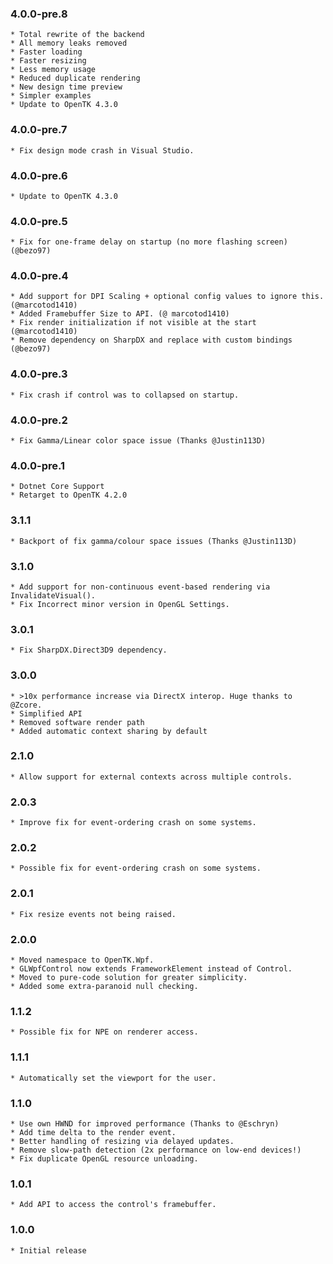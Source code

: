 ### 4.0.0-pre.8
    * Total rewrite of the backend
    * All memory leaks removed
    * Faster loading
    * Faster resizing
    * Less memory usage
    * Reduced duplicate rendering
    * New design time preview
    * Simpler examples
    * Update to OpenTK 4.3.0

### 4.0.0-pre.7
    * Fix design mode crash in Visual Studio.

### 4.0.0-pre.6
    * Update to OpenTK 4.3.0

### 4.0.0-pre.5
    * Fix for one-frame delay on startup (no more flashing screen) (@bezo97)

### 4.0.0-pre.4
    * Add support for DPI Scaling + optional config values to ignore this. (@marcotod1410)
    * Added Framebuffer Size to API. (@ marcotod1410)
    * Fix render initialization if not visible at the start (@marcotod1410)
    * Remove dependency on SharpDX and replace with custom bindings (@bezo97)

### 4.0.0-pre.3
    * Fix crash if control was to collapsed on startup.

### 4.0.0-pre.2
    * Fix Gamma/Linear color space issue (Thanks @Justin113D)

### 4.0.0-pre.1
    * Dotnet Core Support
    * Retarget to OpenTK 4.2.0

### 3.1.1
    * Backport of fix gamma/colour space issues (Thanks @Justin113D)

### 3.1.0
    * Add support for non-continuous event-based rendering via InvalidateVisual().
    * Fix Incorrect minor version in OpenGL Settings.

### 3.0.1
    * Fix SharpDX.Direct3D9 dependency.

### 3.0.0
    * >10x performance increase via DirectX interop. Huge thanks to @Zcore.
    * Simplified API
    * Removed software render path
    * Added automatic context sharing by default

### 2.1.0
	* Allow support for external contexts across multiple controls.

### 2.0.3
    * Improve fix for event-ordering crash on some systems.

### 2.0.2
    * Possible fix for event-ordering crash on some systems.

### 2.0.1
    * Fix resize events not being raised.

### 2.0.0
    * Moved namespace to OpenTK.Wpf.
    * GLWpfControl now extends FrameworkElement instead of Control.
    * Moved to pure-code solution for greater simplicity.
    * Added some extra-paranoid null checking.
    
### 1.1.2
    * Possible fix for NPE on renderer access.

### 1.1.1
    * Automatically set the viewport for the user.

### 1.1.0
    * Use own HWND for improved performance (Thanks to @Eschryn)
    * Add time delta to the render event.
    * Better handling of resizing via delayed updates.
    * Remove slow-path detection (2x performance on low-end devices!)
    * Fix duplicate OpenGL resource unloading.
    
### 1.0.1
    * Add API to access the control's framebuffer.

### 1.0.0
	* Initial release

